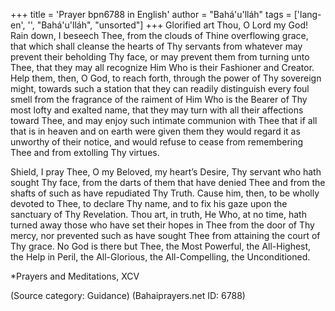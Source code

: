 +++
title = 'Prayer bpn6788 in English'
author = "Bahá'u'lláh"
tags = ['lang-en', '', "Bahá'u'lláh", "unsorted"]
+++
Glorified art Thou, O Lord my God! Rain down, I beseech Thee, from the clouds of Thine overflowing grace, that which shall cleanse the hearts of Thy servants from whatever may prevent their beholding Thy face, or may prevent them from turning unto Thee, that they may all recognize Him Who is their Fashioner and Creator. Help them, then, O God, to reach forth, through the power of Thy sovereign might, towards such a station that they can readily distinguish every foul smell from the fragrance of the raiment of Him Who is the Bearer of Thy most lofty and exalted name, that they may turn with all their affections toward Thee, and may enjoy such intimate communion with Thee that if all that is in heaven and on earth were given them they would regard it as unworthy of their notice, and would refuse to cease from remembering Thee and from extolling Thy virtues.

Shield, I pray Thee, O my Beloved, my heart’s Desire, Thy servant who hath sought Thy face, from the darts of them that have denied Thee and from the shafts of such as have repudiated Thy Truth. Cause him, then, to be wholly devoted to Thee, to declare Thy name, and to fix his gaze upon the sanctuary of Thy Revelation. Thou art, in truth, He Who, at no time, hath turned away those who have set their hopes in Thee from the door of Thy mercy, nor prevented such as have sought Thee from attaining the court of Thy grace. No God is there but Thee, the Most Powerful, the All-Highest, the Help in Peril, the All-Glorious, the All-Compelling, the Unconditioned.


*Prayers and Meditations, XCV

(Source category: Guidance)
(Bahaiprayers.net ID: 6788)
